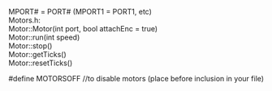 MPORT# = PORT# (MPORT1 = PORT1, etc)      
Motors.h:  
Motor::Motor(int port, bool attachEnc = true)  
Motor::run(int speed)  
Motor::stop()  
Motor::getTicks()  
Motor::resetTicks()  

#define MOTORSOFF //to disable motors (place before inclusion in your file)
